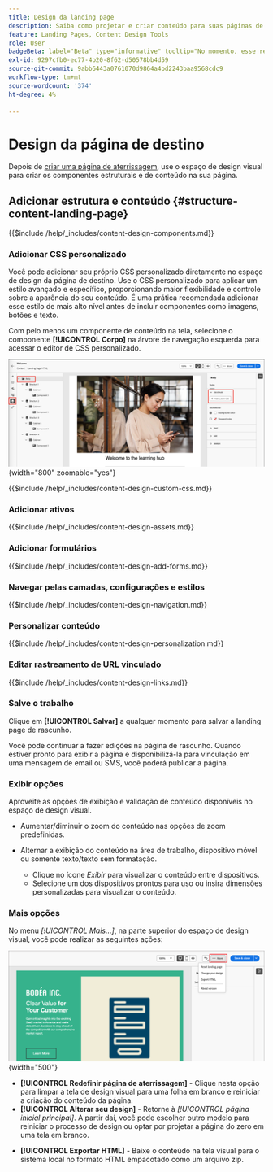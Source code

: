 ```yaml
---
title: Design da landing page
description: Saiba como projetar e criar conteúdo para suas páginas de aterrissagem que oferecem suporte a jornadas e campanhas de conta.
feature: Landing Pages, Content Design Tools
role: User
badgeBeta: label="Beta" type="informative" tooltip="No momento, esse recurso está em uma versão beta limitada"
exl-id: 9297cfb0-ec77-4b20-8f62-d50578bb4d59
source-git-commit: 9abb6443a0761070d9864a4bd2243baa9568cdc9
workflow-type: tm+mt
source-wordcount: '374'
ht-degree: 4%

---
```


# Design da página de destino

Depois de [criar uma página de aterrissagem](./landing-pages.md#create-a-landing-page), use o espaço de design visual para criar os componentes estruturais e de conteúdo na sua página.

## Adicionar estrutura e conteúdo {#structure-content-landing-page}

{{$include /help/_includes/content-design-components.md}}

### Adicionar CSS personalizado

Você pode adicionar seu próprio CSS personalizado diretamente no espaço de design da página de destino. Use o CSS personalizado para aplicar um estilo avançado e específico, proporcionando maior flexibilidade e controle sobre a aparência do seu conteúdo. É uma prática recomendada adicionar esse estilo de mais alto nível antes de incluir componentes como imagens, botões e texto.

Com pelo menos um componente de conteúdo na tela, selecione o componente **[!UICONTROL Corpo]** na árvore de navegação esquerda para acessar o editor de CSS personalizado.

![Acessar os estilos de corpo](./assets/landing-page-body-styles-css.png){width="800" zoomable="yes"}

{{$include /help/_includes/content-design-custom-css.md}}

### Adicionar ativos

{{$include /help/_includes/content-design-assets.md}}

### Adicionar formulários

{{$include /help/_includes/content-design-add-forms.md}}

### Navegar pelas camadas, configurações e estilos

{{$include /help/_includes/content-design-navigation.md}}

### Personalizar conteúdo

{{$include /help/_includes/content-design-personalization.md}}

### Editar rastreamento de URL vinculado

{{$include /help/_includes/content-design-links.md}}

### Salve o trabalho

Clique em **[!UICONTROL Salvar]** a qualquer momento para salvar a landing page de rascunho.

Você pode continuar a fazer edições na página de rascunho. Quando estiver pronto para exibir a página e disponibilizá-la para vinculação em uma mensagem de email ou SMS, você poderá publicar a página.

### Exibir opções

Aproveite as opções de exibição e validação de conteúdo disponíveis no espaço de design visual.

* Aumentar/diminuir o zoom do conteúdo nas opções de zoom predefinidas.

* Alternar a exibição do conteúdo na área de trabalho, dispositivo móvel ou somente texto/texto sem formatação.
   * Clique no ícone _Exibir_ para visualizar o conteúdo entre dispositivos.
   * Selecione um dos dispositivos prontos para uso ou insira dimensões personalizadas para visualizar o conteúdo.

### Mais opções

No menu _[!UICONTROL Mais...]_, na parte superior do espaço de design visual, você pode realizar as seguintes ações:

![Clique em Mais para acessar as ações do modelo](./assets/landing-page-designer-more-menu.png){width="500"}

* **[!UICONTROL Redefinir página de aterrissagem]** - Clique nesta opção para limpar a tela de design visual para uma folha em branco e reiniciar a criação do conteúdo da página.
* **[!UICONTROL Alterar seu design]** - Retorne à _[!UICONTROL página inicial principal]_. A partir daí, você pode escolher outro modelo para reiniciar o processo de design ou optar por projetar a página do zero em uma tela em branco.
<!--- * **[!UICONTROL Save as content template]** - Save the page body as a landing page template to be reused across multiple landing pages. You provide a name and description for the template and save it to the list of saved  landing page templates. -->
* **[!UICONTROL Exportar HTML]** - Baixe o conteúdo na tela visual para o sistema local no formato HTML empacotado como um arquivo zip.
